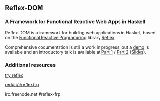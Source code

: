 ## Reflex-DOM
### A Framework for Functional Reactive Web Apps in Haskell

Reflex-DOM is a framework for building web applications in Haskell, based on the [Functional Reactive Programming](https://wiki.haskell.org/Functional_Reactive_Programming) library [Reflex](https://github.com/ryantrinkle/reflex).

Comprehensive documentation is still a work in progress, but a [demo](https://github.com/ryantrinkle/try-reflex) is available and an introductory talk is available at [Part 1](https://www.youtube.com/watch?v=mYvkcskJbc4) / [Part 2](https://www.youtube.com/watch?v=3qfc9XFVo2c) ([Slides](https://obsidian.systems/reflex-nyhug/)).

### Additional resources
[try reflex](https://github.com/ryantrinkle/try-reflex)

[reddit/r/reflexfrp](http://www.reddit.com/r/reflexfrp)

irc.freenode.net #reflex-frp
